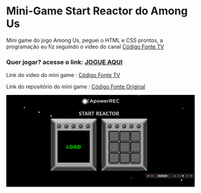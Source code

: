 <h1>Mini-Game Start Reactor do Among Us</h1>
<p>Mini game do jogo Among Us, peguei o HTML e CSS prontos, a programação eu fiz seguindo o video do canal <a target="_blank" href="https://www.youtube.com/user/codigofontetv">Código Fonte TV</a></p>

<h3>Quer jogar? acesse o link: <a target="_blank" href="https://wendell-priebe.github.io/Start-Reactor-Among-Us/">JOGUE AQUI</a></h3>

<p>Link do video do mini game : <a target="_blanck" href="https://www.youtube.com/watch?v=C3WZrP0zlUk&ab_channel=C%C3%B3digoFonteTV">Código Fonte TV</a></p>
<p>Link do repositório do mini game : <a target="_blanck" href="https://github.com/gabrielfroes/among-us-start-reactor-game-vanilla-js">Código Fonte Original</a></p>



![](/example.gif)
